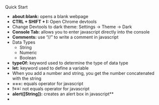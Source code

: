 ﻿<a name="_m7hk1bdjdbbk"></a>Quick Start

- **about:blank:** opens a blank webpage
- **CTRL + SHIFT + I:** Open Chrome devtools
- Change Devtools to dark theme: Settings → Theme → Dark
- **Console Tab:** allows you to enter javascript directly into the console
- **Comments:** use “//” to write a comment in javascript
- Data Types
  - String
  - Numeric
  - Boolean
- **typeOf:** keyword used to determine the type of data type
- **let:** keyword used to define a variable
- When you add a number and string, you get the number concatenated with the string
- **===:** equals operator for javascript
- **!==:** not equals operator for javascript
- **alert([String]):** creates an alert box in javascript\*\*
- **<script>:** element links to a javascript file
- **CTRL + O → index.html:** opens the html file on the blank webpage (about:blank)
- If you change your javascript file in VSCode and then reload on the webpage, the js code executes immediately
- ` `**const**: Use this keyword when declaring javascript constants
- **let:** Use this keyword when declaring javascript variables

<a name="_qjzt2j9irjrd"></a>Strings

- **[string].length:** length of string
- **[string].charAt([x]):** get position of string at index x
- **[string].indexOf([str]):** get index where first letter of first occurrence of that string is
- **[string].lastIndexOf([str]):** get index where first letter of last occurrence of that string is
- **[string].slice([x1,x2]):** display the substring starting from index x1 to x2
- **[string].toUpperCase():** display the string in uppercase
- **[string].toLowerCase():** display the string in lowercase
- **[string].includes([str])):** returns true if the string includes string str
- **[string].split([str]):** split the string into an array of substrings with str not included
- **[string].trim():** removes all trailing and leading whitespace characters

<a name="_jhpyyesx41yy"></a>Integers

- **Number.isNaN([str])):** [str] is NaN, however, it returns false because it checks is value NaN (true) && is value a number data type (false) where (true && false) === false
- **Number.isInteger([str]):** determines if the input is an integer
- **Number.parseFloat([str]):** convert string to float. If a number cannot be parsed, NaN
- **Number.parseInt([str]):** convert string to integer. If a number cannot be parsed, NaN
- **[float].toFixed([x]);** Returns a string rounded to [x] decimal places
- **[float].toString():** convert number to string

<a name="_43dly4ss8sru"></a>Math Library

- **Math.PI:** generate pi
- **Math.trunc(Math.PI):** remove the decimal part of a number
- **Math.floor(Math.PI):** round down to the nearest integer
- **Math.pow([x1], [x2]):** [x1] raised to the power of [x2]
- **Math.min([x1], [x2], [x3]):** the smallest number
- **Math.max([x1], [x2], [x3]):** the largest number
- **Math.random():** random number between 0 and 1. Inclusive of 0, exclusive of 1

<a name="_gcqz7ui833v3"></a>If and Switch Statements

- Use ``if using ${[var]} to print out the variable (ex.`Yes, we have ${soup} today.`)

<a name="_cvw6n03llpg1"></a>Ternary Operators

- condition ? ifTrue : ifFalse;

<a name="_410aqm96auvd"></a>User Input

- **alert([str]):** Shows a message box with a message
- **let var = confirm("Ok === True\nCancel === False"):** hows a message box with a message and button where you can choose what happens when OK is clicked
- **let var = prompt([str]):** Shows a prompt box with a message, input field, and OK and Cancel buttons. If no data is entered, null is returned, so check for that

<a name="_cucv491hluey"></a>Functions

- **function funcName([x1], [x2]) { }:** simple javascript function
- **let var = function funcName([x1], [x2]) { }:** assign variable to function
- **var = (x1, x2) => { };:** arrow function syntax
- **funcName(x1,x2):** how to call a function

<a name="_240y0t1l3tv9"></a>Arrays

- **[array].length:** length of the array
- **[array[array.length - 1]]:** last item in the array
- **[array[1]]:** first item in the array
- **[array].push():** add items to the array
- **[array].pop():** remove items from the end of the array
- **[array].unshift:** add items to the beginning of array
- **[array].shift:** remove items from the beginning of array
- **delete [array[x]]:** delete item [x] from the array
- **[array].splice([x],[x]):** delete item [x] from the array and shift other elements to fill it
- **[array].splice([x], 0, [item]):** add an [item] to the array at index [x]
- **[array].splice([x],[x], [item]):** replace item [x] on the array with item [item]
- **[array].slice([x1],[x2]):** extract sub-array from index [x1] inclusive to [x2] exclusive
- **[array].reverse():** reverse the order of the array
- **[array].join():** convert array to string
- **[str].split([str]):** convert string to array
- **[array1].concat([array2]):** concatenate [array2] to [array1]

<a name="_o7isxclh3h2"></a>Objects

- Key-value pairs → const myObj = {[varName] : [value]};
- Anonymous Function Syntax:
  - action: function() {
    - return ‘Time for {this.beverage.morning}’;
  - }
- Properties: the key-value pairs that make up an object
  - You can access properties
  - They can be public, private, packaged private, or protected
  - You can put properties within properties
  - Can be anonymous functions
- **[objectName].[function]():** Access anonymous functions of the object
- **const [varName] = Object.create([objectName]):** assign an object to a variable
- **[varName].[newKey] = [value]:** assign a new property to the object
- **[varName].[objectKey]:** access an existing property with inheritance
- **Object.keys([objectName]):** access all the keys of the object
- **Object.values([objectName]):** access all the values of the object
- **for (let [iterateVariable] in [objectName]) {}:** loop through the keys in the object
- **iterateVariable:** access the key using the loop
- **objectName[iterateVariable]:** access the value using the loop
- **[objectName].hasOwnProperty(“[objectKey]”):** see if the key is present in the object
- **delete [objectName].[objectKey]:** delete the property from the object
- **const{[objectKey]} = [objectName]:** Pull the key out of the object
- **function [funcName]({[objectKey]}) {return `${[objectKey]} … `}:** make a function out of the pulled out object key
- **console.log([funcName]([objectName])):** utilize the function that uses pulled out key

<a name="_8odzgy2o3v2p"></a>Classes

- **Syntactic Sugar:** Does not change anything functionally about javascript
- **class [className] {}:** create a class
- **constructor([varName], [varName]) {}:** create a constructor function for the class
- **[getterName]() {return this.[keyName]}:** getter method for javascript
- **[setterName]() {this.[keyName] = [keyName]}:** setter method for javascript
- **[functionName]() {}:** create a function for the class object

<a name="_v0h0hs4wvmb7"></a>JSON

- **JSON.stringify([objectName]):** convert object into JSON
- **JSON.parse([jsonName]):** convert JSON to object

<a name="_4fw1xhq359af"></a>Errors

- **“use strict”:** enable strict mode for the javascript file
- **Type Error:** when you reassign a constant variable
- **Syntax Error:** when code is syntactically incorrect
- **Reference Error:** when a variable without a type is outputted to the console
- **try {} catch{}:** used to handle errors in javascript
- **console.log([errorName]):** catch a string error
- **console.warn([errorName]):** catch a warn error
- **console.table([errorName]):** catch a table error
- **console.error([errorName]):** catch a catch error
- **throw new Error(“[str]”)**: throw an error
- **err.name:** access the type of error
- **err.message:** access the message of the error
- **err.stack:** access the stack trace of the error
- **try {} catch{} finally {}:** used to handle errors but also execute something whether an error is thrown or not

<a name="_pnmhso1mfo6n"></a>Document Object Model (DOM)

- **HTML DOM:** DOM specific to HTML pages
- **Nodes:** are everything in the HTML dom (more nodes than HTML elements)

#

# <a name="_riybcsrmix03"></a><a name="_7jssp2nuam1t"></a>Selectors

- **document.getElementById([id]):** select an html element object
- **document.querySelector(#[id]):** select an html element object
- **document.getElementsByClassName([id]):** returns an HTMLCollection of elements with the class with the [id]
- **document.getElementsByClassName([class]):** returns a NodeList of elements with the class of [class].
- **[id].querySelectorAll(“div”):** returns a NodeList of div elements within the element with the specific [id]
- **[id].getElementsByTagName(“div”):** returns a HTMLCollection of div elements within the element with the specific [id]
- **[id].querySelectorAll("div:nth-of-type(2n)"):** returns a NodeList of even div elements within the element with the specific [id]

# <a name="_ec7bh7ctetwi"></a>Inheritance

- **[var].parentElement:** returns the parent element
- **[var].parentElement.children:** returns HTMLCollection of all the children of the parent
- **[var].parentElement.hasChildNodes():** returns true if the parent element has child node
- **[var].parentElement.childNodes:** returns a NodeList of all the children of the parent
- **[var].parentElement.lastChild:** returns the last child node of the parent element
- **[var].parentElement.lastElementChild:** returns the last child element of the parent
- **[var].parentElement.firstChild:** returns the first child node of the parent element
- **[var].parentElement.firstElementChild:** returns the first child element of the parent
- **[var].nextSibling:** returns the next sibling node
- **[var].nextElementSibling:** returns the next sibling element
- **[var].previousSibling:** returns the previous sibling node
- **[var].previousElementSibling:** returns the previous sibling element

# <a name="_y8ig1z4hh6xw"></a>DOM Manipulation

- **[var].style.display = “[css]”:** whether to display an element and how it is displayed
- **[var].style.backgroundColor = “[css]”**: change the background color of an element
- **[var].style.width = “[css]”**: change the width of an element
- **[var].style.height = “[css]”**: change the height of an element
- **[var].style.margin = “[css]”**: change the margin of an element
- **[var].style.justifyContent = “[css]”:** change the alignment of an element
- **[var].style.alignItems= “[css]”:** change the alignment of an element
- **[var].textContent = [str]:** change the text content of an element
- **[var].innerHTML = `[str]`**: change the html elements within an html element

<a name="_mqjz7luilwjw"></a><a name="_2m5yllgqlam0"></a>Event Listeners

- **defer:** use this keyword in the html script tag to load html DOM before javascript
- **addEventListener([name], [functionName], false):** create an event listener
  - **false:** bubble where it works from the innermost element
  - **true:** capture where it works from the outermost element
- **addEventListener(“click”, [functionName], false):** create a click event listener
- **addEventListener(“mouseover”, [functionName], false):** create a mouse in event list
- **addEventListener(“mouseout”, [functionName], false):** create a mouse out event list
- **addEventListener(“readystatechange”, [functionName], false):** create DOM event list
- **addEventListener(“submit”, [functionName], false):** a form accepts a submit event listener by default
- **removeEventListener(“click”, [functionName], false):** remove the non-anonymous function from the previous event listener that had it
- **event.target:** refers to whatever event you targeted (usually clicked on), AND NOT the element you added the event listener to
- **addEventListener(“click”, (event) => {}):** add an anonymous arrow function to listener
- **event.target.textContent:** access the element text and change it
- **event.target.readyState === “complete”:** check to see if DOM has loaded
- **initApp():** a common function that kicks off your application that is responsible for loading other event listeners and interacting with the DOM
- **event.stopPropagation():** do not execute the next event after this event
- **[element].classList.toggle([action]):** change between two states of the element
- **[element].classList.add([action]):** add a state to the element
- **[element].classList.remove([action]):** permanently delete a state from the element
- **[varName] === [str] ? [varName] = [str] : [varName] = [str]:** another way to toggle but for text
- **event.preventDefault():** prevent flashing or reloading the form when submitting info

<a name="_j0ar3ssxt48b"></a>Web Storage API

- **window.alert():** send a pop up alert
- **window.location:** access the website URL
- **Inspect → Application → Storage:** check what is stored in your session
- Session storage, local storage, and web storage only store string data, and if it is not string data, then they will attempt to convert it to string data (just like JSON)
- Thus, storing JSON is the ideal way to store items
- **sessionStorage.setItem():** set items to the session storage
- **sessionStorage.getItem():** get items to the session storage
- **localStorage.setItem():** set items to the local storage
- **localStorage.getItem():** get items to the local storage
- **Session Storage:** the storage that is cached for this session
- **Local Storage:** persistent data that stays even when the website is closed and relaunched
- **localStorage.removeItem([storageName]):** remove an item from local storage
- **localStorage.clear():** remove all items from local storage
- **localStorage.length:** find out how many items are in a local storage
- **localStorage.key([index]):** get the item you want from local storage

<a name="_bsk84usoqrjc"></a>Modules

- **type=“module”:** add this to the script tag in the html to use modules. Automatically applies the defer keyword which tells to load the DOM before the javascript. Automatically applies strict mode to javascript.
- **export default [functionName]:** Allows you to export functions from one javascript file for use in another javascript file. Every javascript module can have one default export. You can also export inline by removing the const, adding the ‘export default’ keyword before the ‘function’ keyword, and also removing the arrow.
- **export {[funcName], [funcName], …}:** export other functions in addition to the default. You can also export inline by adding the ‘export’ keyword before the ‘const’ keyword.
- **import [defaultSomething] from “[filepathOfJSFile]”:** import a default function
- **import {[something] as [name], [funcName] as [name]} from “[filepathOfJSFile]”:** import multiple functions and rename it
- **import \* as [name] from “[filepathOfJSFile]”:** import all functions from the file. The [name] is treated as a class. If you are doing this, it is recommended to not export a default function from the [JSFile], else you would have to call ‘default()’ instead of the name of the function itself, which could get confusing when you are importing multiple files and therefore have multiple default functions.
- **Babble:** for older javascript projects where you can transfer/translate modern javascript code into older javascript syntax that will work in older browsers
- **Webpack/Parcel:** often used with babble as a bundler to wee dand bundle all javascript code into one packaged JAR file

<a name="_twj03kv7hef"></a>Higher Order Functions

- Takes one or more functions as an argument/parameter
- Returns a function as a result
- **forEach([iterator[):** if you do not need a specific iterator. Better than for loops.
- **filter([iterator]):** only return the iterator that meets the criteria in the body
- **map([iterator]):** perform an operation on the feature and return the result
- **reduce([iterator]):** use an operator parameter to perform an operation

<a name="_5c5sqkhd4q2d"></a>Async/Await/Promises

- **callback():** call a function that will in turn call another function.
- **Callback Hell:** when there are funcs inside funcs, your code can become hard to follow
- **Promises:** a way to execute functions within functions without callbacks. Delivers async code where it can execute two different blocks of code at once
- **Promise((resolve, reject) => {if ([condition] {resolve()} else {reject()}}):** create a new promise object and built a reject and resolve function
- **Thennable:** a way to get the promise value
- **[promiseName].then(value => {console.log(value)}):** get the value of the promise
- **[promiseName].then(value => {console.log(value)}).catch(err => {console.log(err)}):** if the promise is unsuccessful and throws an error, catch it and output the error message
- **fetch([API]):** method fetches a response using an API uri. Returns a promise.
- **response.json():** convert the response from the fetch method to JSON. returns a promise.
- **const [funcName] = async () => {}:** create a async arrow function
- **Await:** always await promises if other code needs to execute after long running promises are executed. Must be used within an async function.

<a name="_ozmvqoxqf0ro"></a>Regex

- **regexr.com:** website to practice capturing regex expressions
- **[enl]:** match e, n, and l individually
- **[^enl]:** match everything except e, n, and l individually
- **[a-z]:** select a range of letters from a to z
- **[0-9]:** select a range of numbers from 0 to 9
- **.:** select everything except newline characters
- **\w:** select all word and number characters
- **\W:** select everything except for word and number characters
- **\d:** select all number characters
- **\D:** select all characters except for numbers
- **\s:** select all whitespace characters including tabs and line breaks
- **\S:** select everything except for whitespace
- **[\s\S]:** select everything
- **^I:** select every I at the beginning of a line
- **d$:** select every d at the end of a line
- **\:** escape special characters such as periods
- **(old):** capture a string ‘old’ using regex and possibly extract them
- **(?:old):** select ‘old’ but do not capture it
- **g(?=old):** only select the letter ‘g’ where it is followed by ‘old’
- **g(?!old):** only select the letter ‘g’ where it is not followed by ‘old’
- **/m:** multiline
- **/g:** global flag where it finds all matches
- (Look Up More If You Have the Time)
